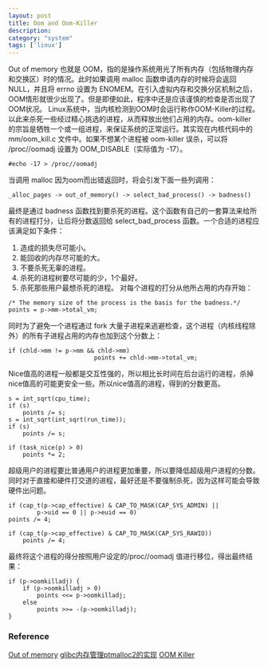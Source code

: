 ```yaml
---
layout: post
title: Oom and Oom-Killer
description: 
category: "system"
tags: ['linux']
---
```


Out of memory 也就是 OOM，指的是操作系统用光了所有内存（包括物理内存和交换区）时的情况。此时如果调用 malloc 函数申请内存的时候将会返回NULL，并且将 errno 设置为 ENOMEM。在引入虚拟内存和交换分区机制之后，OOM情形就很少出现了。但是即便如此，程序中还是应该谨慎的检查是否出现了OOM状况。  Linux系统中，当内核检测到OOM时会运行称作OOM-Killer的过程。以此来杀死一些经过精心挑选的进程，从而释放出他们占用的内存。oom-killer 的宗旨是牺牲一个或一组进程，来保证系统的正常运行。其实现在内核代码中的 mm/oom_kill.c 文件中。如果不想某个进程被 oom-killer 误杀，可以将 /proc//oomadj 设置为 OOM_DISABLE（实际值为 -17）。 
    
    
    #echo -17 > /proc//oomadj

当调用 malloc 因为oom而出错返回时，将会引发下面一些列调用： 
    
    
    _alloc_pages -> out_of_memory() -> select_bad_process() -> badness()
    

最终是通过 badness 函数找到要杀死的进程。这个函数有自己的一套算法来给所有的进程打分，让后将分数返回给 select_bad_process 函数。一个合适的进程应该满足如下条件： 

  1. 造成的损失尽可能小。 
  2. 能回收的内存尽可能的大。 
  3. 不要杀死无辜的进程。 
  4. 杀死的进程树要尽可能的少，1个最好。 
  5. 杀死那些用户最想杀死的进程。  对每个进程的打分从他所占用的内存开始： 
    
    
    /* The memory size of the process is the basis for the badness.*/
    points = p->mm->total_vm;
    

同时为了避免一个进程通过 fork 大量子进程来逃避检查，这个进程（内核线程除外）的所有子进程占用的内存也加到这个分数上： 
    
    
    if (chld->mm != p->mm && chld->mm)
                            points += chld->mm->total_vm;
    

Nice值高的进程一般都是交互性强的，所以相比长时间在后台运行的进程，杀掉nice值高的可能更安全一些。所以nice值高的进程，得到的分数更高。 
    
    
    s = int_sqrt(cpu_time);
    if (s)
        points /= s;
    s = int_sqrt(int_sqrt(run_time));
    if (s)
        points /= s;
    
    if (task_nice(p) > 0)
        points *= 2;
    

超级用户的进程要比普通用户的进程更加重要，所以要降低超级用户进程的分数。同时对于直接和硬件打交道的进程，最好还是不要强制杀死，因为这样可能会导致硬件出问题。 
    
    
    if (cap_t(p->cap_effective) & CAP_TO_MASK(CAP_SYS_ADMIN) ||
            p->uid == 0 || p->euid == 0)
    points /= 4;
    
    if (cap_t(p->cap_effective) & CAP_TO_MASK(CAP_SYS_RAWIO))
        points /= 4;
    

最终将这个进程的得分按照用户设定的/proc//oomadj 值进行移位，得出最终结果： 
    
    
    if (p->oomkilladj) {
        if (p->oomkilladj > 0)
            points <<= p->oomkilladj;
        else
            points >>= -(p->oomkilladj);
    }
    

### Reference

[Out of memory](http://en.wikipedia.org/wiki/Out_of_memory) [glibc内存管理ptmalloc2的实现](http://rdc.taobao.com/blog/cs/?p=1015) [OOM Killer](http://linux-mm.org/OOM_Killer)
